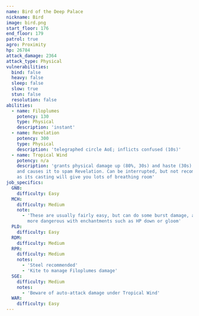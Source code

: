 ```yaml
---
name: Bird of the Deep Palace
nickname: Bird
image: bird.png
start_floor: 176
end_floor: 179
patrol: true
agro: Proximity
hp: 26784
attack_damage: 2364
attack_type: Physical
vulnerabilities:
  bind: false
  heavy: false
  sleep: false
  slow: true
  stun: false
  resolution: false
abilities:
  - name: Filoplumes
    potency: 130
    type: Physical
    description: 'instant'
  - name: Revelation
    potency: 300
    type: Physical
    description: 'telegraphed circle AoE; inflicts confused (10s)'
  - name: Tropical Wind
    potency: n/a
    description: 'grants physical damage up (80%, 30s) and haste (30s) to self,
    and causes it to spam Revelation. Can be interrupted, but not recommended
    as its casting will give you lots of breathing room'
job_specifics:
  GNB:
    difficulty: Easy
  MCH:
    difficulty: Medium
    note:
      - 'These are usually fairly easy, but can do some burst damage, and are
        more dangerous with enchantments such as HP down or gloom'
  PLD:
    difficulty: Easy
  RDM:
    difficulty: Medium
  RPR:
    difficulty: Medium
    notes:
      - 'Steel recommended'
      - 'Kite to manage Filoplumes damage'
  SGE:
    difficulty: Medium
    notes:
      - 'Beware of auto-attack damage under Tropical Wind'
  WAR:
    difficulty: Easy
---
```

